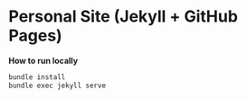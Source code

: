 # Personal Site (Jekyll + GitHub Pages)


**How to run locally**
```bash
bundle install
bundle exec jekyll serve